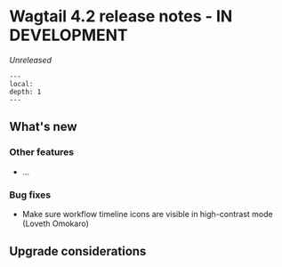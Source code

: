 # Wagtail 4.2 release notes - IN DEVELOPMENT

_Unreleased_

```{contents}
---
local:
depth: 1
---
```

## What's new


### Other features

 * ...

### Bug fixes

 * Make sure workflow timeline icons are visible in high-contrast mode (Loveth Omokaro)

## Upgrade considerations

